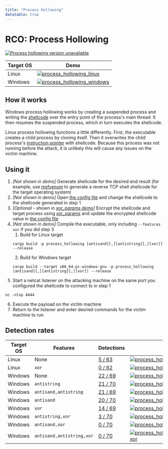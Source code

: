 ```yaml
---
title: "Process Hollowing"
datatable: true
---
```


# RCO: Process Hollowing

[![Process hollowing version unavailable](https://img.shields.io/crates/v/process_hollowing?label=process_hollowing)](https://github.com/kmanc/remote_code_oxidation/tree/master/process_hollowing)

<div class="datatable-begin"></div>

Target OS | Demo
--------- | ----
Linux     | [![process_hollowing_linux](/assets/gifs/process_hollowing.gif)](https://raw.githubusercontent.com/kmanc/remote_code_oxidation/gh-pages/assets/gifs/process_hollowing.gif)
Windows   | [![process_hollowing_windows](/assets/gifs/process_hollowing_windows.gif)](https://raw.githubusercontent.com/kmanc/remote_code_oxidation/gh-pages/assets/gifs/process_hollowing_windows.gif)

<div class="datatable-end"></div>

## How it works

Windows process hollowing works by creating a suspended process and writing the [shellcode](https://en.wikipedia.org/wiki/Shellcode) over the entry point of the process's main thread. It then resumes the suspended process, which in turn executes the shellcode.

Linux process hollowing functions a little differently. First, the executable creates a child process by cloning itself. Then it overwrites the child process's [instruction pointer](https://datacadamia.com/computer/instruction/instruction_pointer) with shellcode. Because this process was not running before the attack, it is unlikely this will cause any issues on the victim machine.


## Using it

1.  *[Not shown in demo]* Generate shellcode for the desired end result (for example, use [msfvenom](https://book.hacktricks.xyz/shells/shells/msfvenom) to generate a reverse TCP shell shellcode for the target operating system)
2.  *[Not shown in demo]* Open [the config file](https://github.com/kmanc/remote_code_oxidation/blob/master/rco_config/src/lib.rs) 
and change the shellcode to the shellcode generated in step 1
3.  *[Optional - shown in [xor_params demo](https://kmanc.github.io/remote_code_oxidation/xor_params.html)]* Encrypt the shellcode and target process using [xor_params](https://github.com/kmanc/remote_code_oxidation/blob/master/xor_shellcode) and update the encrypted shellcode value in [the config file](https://github.com/kmanc/remote_code_oxidation/blob/master/rco_config/src/lib.rs)  
4.  *[Not shown in demo]* Compile the executable, only including `--features xor` if you did step 3
    1.  Build for Linux target
    ```commandline
    cargo build -p process_hollowing [antisand][,][antistring][,][xor]] --release
    ```
    2.  Build for Windows target
    ```commandline
    cargo build --target x86_64-pc-windows-gnu -p process_hollowing [antisand][,][antistring][,][xor]] --release
    ```
5.  Start a netcat listener on the attacking machine on the same port you configured the shellcode to connect to in step 1
```commandline
nc -nlvp 4444
```   
6.  Execute the payload on the victim machine
7.  Return to the listener and enter desired commands for the victim machine to run


## Detection rates

<div class="datatable-begin"></div>

Target OS | Features                      | Detections                             | Screenshot
--------- | ----------------------------- | -------------------------------------- | ----------
Linux     | None                      | [5 / 63](https://www.virustotal.com/gui/file/7df9b774203440d4a7d83549c6553f0c553cee8ef1260b3c5efa48b2a9bf9c50)  | [![process_hollowing_linux](/assets/images/linux/hollowing.png)](https://raw.githubusercontent.com/kmanc/remote_code_oxidation/gh-pages/assets/images/linux/hollowing.png)
Linux     | `xor`                     | [0 / 62](https://www.virustotal.com/gui/file/9565ff2330df0cb2cc76a1f823df7d1d87ef7f607d65e237a86a8c29e7293343)  | [![process_hollowing_linux_xor](/assets/images/linux/hollowing_xor.png)](https://raw.githubusercontent.com/kmanc/remote_code_oxidation/gh-pages/assets/images/linux/hollowing_xor.png)
Windows   | None                      | [22 / 69](https://www.virustotal.com/gui/file/856ebd9dad645881c48b74a8e9dac6bb991306a5059434166d58aa19f324c9cf) | [![process_hollowing_windows](/assets/images/windows/hollowing.png)](https://raw.githubusercontent.com/kmanc/remote_code_oxidation/gh-pages/assets/images/windows/hollowing.png)
Windows   | `antistring`              | [21 / 70](https://www.virustotal.com/gui/file/6b0bb17f07d3b6c4ff1c4933673e3c084279ecf57055cd2d755c2adb69e11c50) | [![process_hollowing_windows_antistring](/assets/images/windows/hollowing_antistring.png)](https://raw.githubusercontent.com/kmanc/remote_code_oxidation/gh-pages/assets/images/windows/hollowing_antistring.png)
Windows   | `antisand,antistring`     | [21 / 69](https://www.virustotal.com/gui/file/008f22866e790cee1fea0c17f247cd01634a7e078e64de3801fa64503604eb49) | [![process_hollowing_windows_antisand_antistring](/assets/images/windows/hollowing_antisand_antistring.png)](https://raw.githubusercontent.com/kmanc/remote_code_oxidation/gh-pages/assets/images/windows/hollowing_antisand_antistring.png)
Windows   | `antisand`                | [20 / 70](https://www.virustotal.com/gui/file/91d1e17d64615d1651cc03a6d13b4d9826fb4abb72d21ba3cc99e63c07fe63b0) | [![process_hollowing_windows_antisand](/assets/images/windows/hollowing_antisand.png)](https://raw.githubusercontent.com/kmanc/remote_code_oxidation/gh-pages/assets/images/windows/hollowing_antisand.png)
Windows   | `xor`                     | [14 / 69](https://www.virustotal.com/gui/file/c84ceff2c9a3ed9484123d6274d66fe06e017dfa5c102c197c492cfbda423414)  | [![process_hollowing_windows_xor](/assets/images/windows/hollowing_xor.png)](https://raw.githubusercontent.com/kmanc/remote_code_oxidation/gh-pages/assets/images/windows/hollowing_xor.png)
Windows   | `antistring,xor`          | [3 / 70](https://www.virustotal.com/gui/file/4f71c2fea7e716e9792660229eecd065170fde1072460f4e8fdbfb4e2acd896c)  | [![process_hollowing_windows_antistring_xor](/assets/images/windows/hollowing_antistring_xor.png)](https://raw.githubusercontent.com/kmanc/remote_code_oxidation/gh-pages/assets/images/windows/hollowing_antistring_xor.png)
Windows   | `antisand,xor`            | [0 / 70](https://www.virustotal.com/gui/file/b3648518f2f68a724026596a12f894c873298dcb3a53b7f4442eb7ffcade20b7)  | [![process_hollowing_windows_antisand_xor](/assets/images/windows/hollowing_antisand_xor.png)](https://raw.githubusercontent.com/kmanc/remote_code_oxidation/gh-pages/assets/images/windows/hollowing_antisand_xor.png)
Windows   | `antisand,antistring,xor` | [0 / 70](https://www.virustotal.com/gui/file/415ff816dee411f7a3b2db0fbd2ea2433b86a44cd42644434ead9357d6b46443)  | [![process_hollowing_windows_antisand_antistring_xor](/assets/images/windows/hollowing_antisand_antistring_xor.png)](https://raw.githubusercontent.com/kmanc/remote_code_oxidation/gh-pages/assets/images/windows/hollowing_antisand_antistring_xor.png)

<div class="datatable-end"></div>
